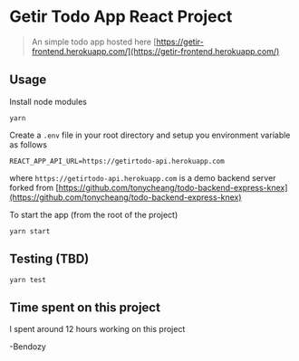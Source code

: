 # Getir Todo App React Project

> An simple todo app hosted here [https://getir-frontend.herokuapp.com/](https://getir-frontend.herokuapp.com/)

## Usage

Install node modules

```
yarn
```

Create a `.env` file in your root directory and setup you environment variable as follows

```
REACT_APP_API_URL=https://getirtodo-api.herokuapp.com
```

where `https://getirtodo-api.herokuapp.com` is a demo backend server forked from [https://github.com/tonycheang/todo-backend-express-knex](https://github.com/tonycheang/todo-backend-express-knex)

To start the app (from the root of the project)

```
yarn start
```

## Testing (TBD)

```
yarn test
```

## Time spent on this project

I spent around 12 hours working on this project

-Bendozy
